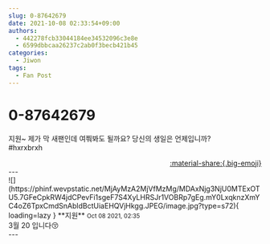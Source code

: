 ```yaml
---
slug: 0-87642679
date: 2021-10-08 02:33:54+09:00
authors:
  - 442278fcb33044184ee34532096c3e8e
  - 6599dbbcaa26237c2ab0f3becb421b45
categories:
  - Jiwon
tags:
  - Fan Post
---
```


# 0-87642679

<div class="post-container" markdown="1">
<div class="content-container md-sidebar__scrollwrap" markdown="1">

지원~ 제가 막 새팬인데 여쭤봐도 될까요? 당신의 생일은 언제입니까? <br>\#hxrxbrxh

</div>
</div>

<div style="text-align: right;" markdown="1">
<a href="https://weverse.io/fromis9/fanpost/0-87642679" style="text-align: right;">:material-share:{.big-emoji}</a>
</div>
---

<div class="comments-container md-sidebar__scrollwrap" markdown="1">
<div class="comment" markdown="1">
<div class='id-container' markdown="1">
![](https://phinf.wevpstatic.net/MjAyMzA2MjVfMzMg/MDAxNjg3NjU0MTExOTU5.7GFeCpkRW4jdCPevFi1sgeF7S4XyLHRSJr1VOBRp7gEg.mY0LxqknzXmYC4oZ6TpxCmdSnAbldBctUiaEHQVjHkgg.JPEG/image.jpg?type=s72){ loading=lazy }
**<span class="artist">지원</span>** <small>Oct 08 2021, 02:35</small><br>
</div>
<div class='comment-body' markdown="1">
3월 20 입니다😚
</div>
</div>
</div>
---
